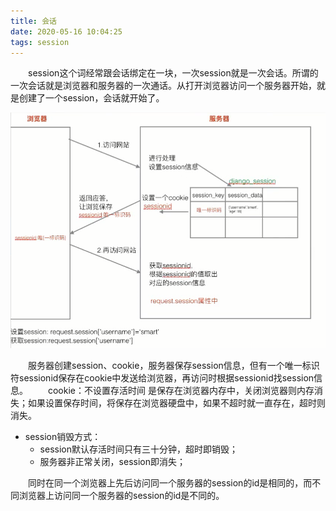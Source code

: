 ```yaml
---
title: 会话
date: 2020-05-16 10:04:25
tags: session
---
```


&ensp;&ensp;&ensp;&ensp;session这个词经常跟会话绑定在一块，一次session就是一次会话。所谓的一次会话就是浏览器和服务器的一次通话。从打开浏览器访问一个服务器开始，就是创建了一个session，会话就开始了。
<!--more-->

![funnel](/img/session/session.png)

&ensp;&ensp;&ensp;&ensp;服务器创建session、cookie，服务器保存session信息，但有一个唯一标识符sessionid保存在cookie中发送给浏览器，再访问时根据sessionid找session信息。
&ensp;&ensp;&ensp;&ensp;cookie：不设置存活时间 是保存在浏览器内存中，关闭浏览器则内存消失；如果设置保存时间，将保存在浏览器硬盘中，如果不超时就一直存在，超时则消失。
* session销毁方式：
    + session默认存活时间只有三十分钟，超时即销毁；
    + 服务器非正常关闭，session即消失；

&ensp;&ensp;&ensp;&ensp;同时在同一个浏览器上先后访问同一个服务器的session的id是相同的，而不同浏览器上访问同一个服务器的session的id是不同的。